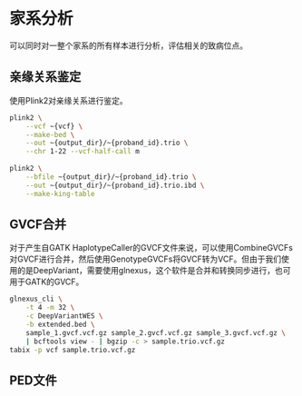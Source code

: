 # 家系分析


可以同时对一整个家系的所有样本进行分析，评估相关的致病位点。


## 亲缘关系鉴定

使用Plink2对亲缘关系进行鉴定。

```bash
plink2 \
    --vcf ~{vcf} \
    --make-bed \
    --out ~{output_dir}/~{proband_id}.trio \
    --chr 1-22 --vcf-half-call m
    
plink2 \
    --bfile ~{output_dir}/~{proband_id}.trio \
    --out ~{output_dir}/~{proband_id}.trio.ibd \
    --make-king-table
```



## GVCF合并

对于产生自GATK HaplotypeCaller的GVCF文件来说，可以使用CombineGVCFs对GVCF进行合并，然后使用GenotypeGVCFs将GVCF转为VCF。但由于我们使用的是DeepVariant，需要使用glnexus，这个软件是合并和转换同步进行，也可用于GATK的GVCF。

```bash
glnexus_cli \
    -t 4 -m 32 \
    -c DeepVariantWES \
    -b extended.bed \
    sample_1.gvcf.vcf.gz sample_2.gvcf.vcf.gz sample_3.gvcf.vcf.gz \
    | bcftools view - | bgzip -c > sample.trio.vcf.gz
tabix -p vcf sample.trio.vcf.gz
```


## PED文件

